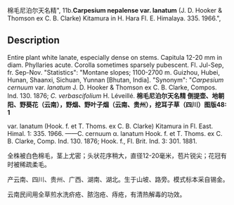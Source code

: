 棉毛尼泊尔天名精",
11b.**Carpesium nepalense var. lanatum** (J. D. Hooker & Thomson ex C. B. Clarke) Kitamura in H. Hara Fl. E. Himalaya. 335. 1966.",

## Description
Entire plant white lanate, especially dense on stems. Capitula 12-20 mm in diam. Phyllaries acute. Corolla sometimes sparsely pubescent. Fl. Jul-Sep, fr. Sep-Nov.
  "Statistics": "Montane slopes; 1100-2700 m. Guizhou, Hubei, Hunan, Shaanxi, Sichuan, Yunnan [Bhutan, India].
  "Synonym": "*Carpesium cernuum* var. *lanatum* J. D. Hooker &amp; Thomson ex C. B. Clarke, Compos. Ind. 130. 1876; *C. verbascifolium* H. Léveillé.
**棉毛尼泊尔天名精 倒提壶、地朝阳、野葵花（云南），野烟、野叶子烟（云南、贵州），挖耳子草（四川）图版48: 1**

var. lanatum (Hook. f. et T. Thoms. ex C. B. Clarke) Kitamura in Fl. East. Himal. 1: 335. 1966. ——C. cernuum α. lanatum Hook. f. et T. Thoms. ex C. B. Clarke, Comp. Ind. 130. 1876; Hook. f., Fl. Brit. Ind. 3: 301. 1881.

全株被白色棉毛，茎上尤密；头状花序稍大，直径12-20毫米，苞片锐尖；花冠有时被稀疏柔毛。

产云南、四川、贵州、广西、湖南、湖北。生于山坡、路旁。模式标本采自锡金。

云南民间用全草煎水洗疥疮、脓泡疮、痔疮，有清热解毒的功效。
